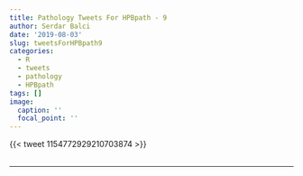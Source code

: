 ```yaml
---
title: Pathology Tweets For HPBpath - 9
author: Serdar Balci
date: '2019-08-03'
slug: tweetsForHPBpath9
categories:
  - R
  - tweets
  - pathology
  - HPBpath
tags: []
image:
  caption: ''
  focal_point: ''
---
```



{{< tweet 1154772929210703874 >}}
<br>
<br>
<hr>
